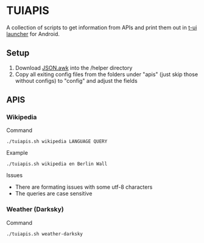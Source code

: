 # TUIAPIS

A collection of scripts to get information from APIs and print them out in [t-ui launcher](https://play.google.com/apps/testing/ohi.andre.consolelauncher) for Android.

## Setup

1. Download [JSON.awk](https://github.com/step-/JSON.awk) into the /helper directory
2. Copy all exiting config files from the folders under "apis" (just skip those without configs) to "config" and adjust the fields

## APIS
### Wikipedia
Command

```./tuiapis.sh wikipedia LANGUAGE QUERY```

Example

```./tuiapis.sh wikipedia en Berlin Wall```

Issues

- There are formating issues with some utf-8 characters
- The queries are case sensitive

### Weather (Darksky)
Command

```./tuiapis.sh weather-darksky```
